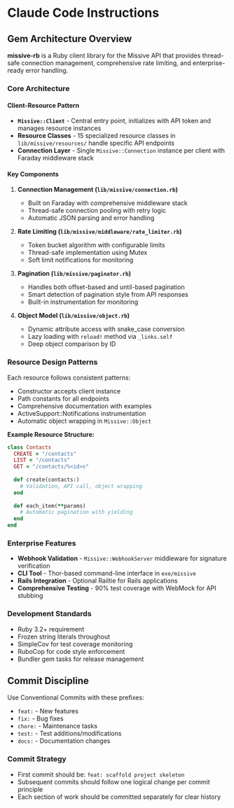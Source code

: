 # Claude Code Instructions

## Gem Architecture Overview

**missive-rb** is a Ruby client library for the Missive API that provides thread-safe connection management, comprehensive rate limiting, and enterprise-ready error handling.

### Core Architecture

#### Client-Resource Pattern
- **`Missive::Client`** - Central entry point, initializes with API token and manages resource instances
- **Resource Classes** - 15 specialized resource classes in `lib/missive/resources/` handle specific API endpoints
- **Connection Layer** - Single `Missive::Connection` instance per client with Faraday middleware stack

#### Key Components

1. **Connection Management (`lib/missive/connection.rb`)**
   - Built on Faraday with comprehensive middleware stack
   - Thread-safe connection pooling with retry logic
   - Automatic JSON parsing and error handling

2. **Rate Limiting (`lib/missive/middleware/rate_limiter.rb`)**
   - Token bucket algorithm with configurable limits
   - Thread-safe implementation using Mutex
   - Soft limit notifications for monitoring

3. **Pagination (`lib/missive/paginator.rb`)**
   - Handles both offset-based and until-based pagination
   - Smart detection of pagination style from API responses
   - Built-in instrumentation for monitoring

4. **Object Model (`lib/missive/object.rb`)**
   - Dynamic attribute access with snake_case conversion
   - Lazy loading with `reload!` method via `_links.self`
   - Deep object comparison by ID

### Resource Design Patterns

Each resource follows consistent patterns:
- Constructor accepts client instance
- Path constants for all endpoints
- Comprehensive documentation with examples
- ActiveSupport::Notifications instrumentation
- Automatic object wrapping in `Missive::Object`

**Example Resource Structure:**
```ruby
class Contacts
  CREATE = "/contacts"
  LIST = "/contacts"
  GET = "/contacts/%<id>s"
  
  def create(contacts:)
    # Validation, API call, object wrapping
  end
  
  def each_item(**params)
    # Automatic pagination with yielding
  end
end
```

### Enterprise Features

- **Webhook Validation** - `Missive::WebhookServer` middleware for signature verification
- **CLI Tool** - Thor-based command-line interface in `exe/missive`
- **Rails Integration** - Optional Railtie for Rails applications
- **Comprehensive Testing** - 90% test coverage with WebMock for API stubbing

### Development Standards

- Ruby 3.2+ requirement
- Frozen string literals throughout
- SimpleCov for test coverage monitoring
- RuboCop for code style enforcement
- Bundler gem tasks for release management

## Commit Discipline

Use Conventional Commits with these prefixes:
- `feat:` - New features
- `fix:` - Bug fixes  
- `chore:` - Maintenance tasks
- `test:` - Test additions/modifications
- `docs:` - Documentation changes

### Commit Strategy
- First commit should be: `feat: scaffold project skeleton`
- Subsequent commits should follow one logical change per commit principle
- Each section of work should be committed separately for clear history